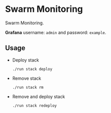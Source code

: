 # Swarm Monitoring

Swarm Monitoring.

**Grafana** username: `admin` and password: `example`.

## Usage

- Deploy stack

    `./run stack deploy`

- Remove stack

    `./run stack rm`

- Remove and deploy stack

    `./run stack redeploy`
